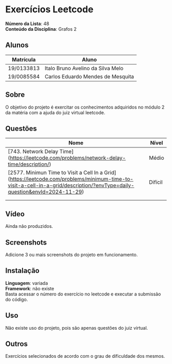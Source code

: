 
# Exercícios Leetcode

**Número da Lista**: 48<br>
**Conteúdo da Disciplina**: Grafos 2<br>

## Alunos
|Matrícula | Aluno |
| -- | -- |
| 19/0133813 |  Italo Bruno Avelino da Silva Melo |
| 19/0085584 |  Carlos Eduardo Mendes de Mesquita |

## Sobre 
O objetivo do projeto é exercitar os conhecimentos adquiridos no módulo 2 da matéria com a ajuda do juiz virtual leetcode. 

## Questões

|       Nome               |   Nível |
|--------------------------|---------|
| [743. Network Delay Time] (https://leetcode.com/problems/network-delay-time/description/)                     |  Médio       |
| [2577. Minimun Time to Visit a Cell In a Grid] (https://leetcode.com/problems/minimum-time-to-visit-a-cell-in-a-grid/description/?envType=daily-question&envId=2024-11-29)                        |  Difícil       |
|                          |         |
|                          |         |

## Vídeo

Ainda não produzidos.

## Screenshots
Adicione 3 ou mais screenshots do projeto em funcionamento.

## Instalação 
**Linguagem**: variada<br>
**Framework**: não existe<br>
Basta acessar o número do exercício no leetcode e executar a submissão do código.

## Uso 
Não existe uso do projeto, pois são apenas questões do juiz virtual.

## Outros 
Exercícios selecionados de acordo com o grau de dificuldade dos mesmos.




